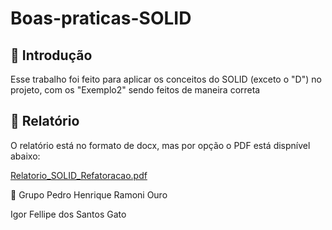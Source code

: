 # Boas-praticas-SOLID
## 📄 Introdução

Esse trabalho foi feito para aplicar os conceitos do SOLID (exceto o "D") no projeto, com os "Exemplo2" sendo feitos de maneira correta

## 📄 Relatório

O relatório está no formato de docx, mas por opção o PDF está dispnível abaixo:

[Relatorio_SOLID_Refatoracao.pdf](https://github.com/user-attachments/files/19674655/Relatorio_SOLID_Refatoracao.pdf)



👥 Grupo
Pedro Henrique Ramoni Ouro

Igor Fellipe dos Santos Gato

